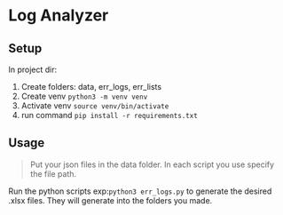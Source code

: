 # Log Analyzer

## Setup
In project dir:
1. Create folders: data, err_logs, err_lists
2. Create venv `python3 -m venv venv`
3. Activate venv `source venv/bin/activate`
4. run command `pip install -r requirements.txt`

## Usage
> Put your json files in the data folder. In each script you use specify the file path.

Run the python scripts exp:`python3 err_logs.py` to generate the desired .xlsx files. They will generate into the folders you made.
